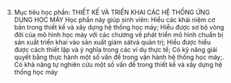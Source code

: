 3. Mục tiêu học phần: THIẾT KẾ VÀ TRIỂN KHAI CÁC HỆ THỐNG ỨNG DỤNG HỌC MÁY
Học phần này giúp sinh viên: Hiểu các khái niệm cơ bản trong thiết kế và xây dựng hệ thống học máy; Hiểu được sơ bộ vòng đời của mô hình học máy với các chương về phát triển mô hình chuẩn bị sản xuất triển khai vào sản xuất giám sátvà quản trị; Hiểu được hiểu được cách thiết lập và ý nghĩa trong các ví dụ thực tế; Có kỹ năng giải quyết bằng thực hành một số vấn đề trong vận hành hệ thống học máy;. Có khả năng tự nghiên cứu một số vấn đề trong thiết kế và xây dựng hệ thống học máy
